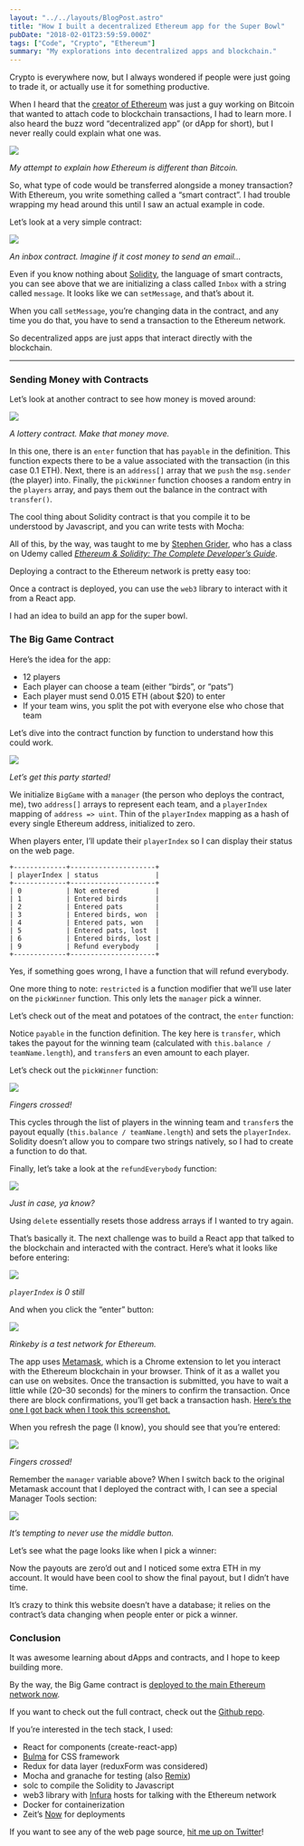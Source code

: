 ```yaml
---
layout: "../../layouts/BlogPost.astro"
title: "How I built a decentralized Ethereum app for the Super Bowl"
pubDate: "2018-02-01T23:59:59.000Z"
tags: ["Code", "Crypto", "Ethereum"]
summary: "My explorations into decentralized apps and blockchain."
---
```


Crypto is everywhere now, but I always wondered if people were just going to trade it, or actually use it for something productive.

When I heard that the [creator of Ethereum](https://en.wikipedia.org/wiki/Vitalik_Buterin#Ethereum) was just a guy working on Bitcoin that wanted to attach code to blockchain transactions, I had to learn more. I also heard the buzz word “decentralized app” (or dApp for short), but I never really could explain what one was.

![](../../src/images/blog/2018-02-02-wager/1_bjqVoNNBmPesfC344ZvluQ.png)

_My attempt to explain how Ethereum is different than Bitcoin._

So, what type of code would be transferred alongside a money transaction? With Ethereum, you write something called a “smart contract”. I had trouble wrapping my head around this until I saw an actual example in code.

Let’s look at a very simple contract:

![](../../src/images/blog/2018-02-02-wager/1_sJFFaHBLJhVmB_21WUDpvg.png)

_An inbox contract. Imagine if it cost money to send an email…_

Even if you know nothing about [Solidity](http://solidity.readthedocs.io/en/develop/), the language of smart contracts, you can see above that we are initializing a class called `Inbox` with a string called `message`. It looks like we can `setMessage`, and that’s about it.

When you call `setMessage`, you’re changing data in the contract, and any time you do that, you have to send a transaction to the Ethereum network.

So decentralized apps are just apps that interact directly with the blockchain.

---

### Sending Money with Contracts

Let’s look at another contract to see how money is moved around:

![](../../src/images/blog/2018-02-02-wager/1_8u1TrUM7iZzKKMhKJWtKxw.png)

_A lottery contract. Make that money move._

In this one, there is an `enter` function that has `payable` in the definition. This function expects there to be a value associated with the transaction (in this case 0.1 ETH). Next, there is an `address[]` array that we `push` the `msg.sender` (the player) into. Finally, the `pickWinner` function chooses a random entry in the `players` array, and pays them out the balance in the contract with `transfer()`.

The cool thing about Solidity contract is that you compile it to be understood by Javascript, and you can write tests with Mocha:

All of this, by the way, was taught to me by [Stephen Grider](https://github.com/stephengrider), who has a class on Udemy called [_Ethereum & Solidity: The Complete Developer’s Guide_](https://www.udemy.com/ethereum-and-solidity-the-complete-developers-guide).

Deploying a contract to the Ethereum network is pretty easy too:

Once a contract is deployed, you can use the `web3` library to interact with it from a React app.

I had an idea to build an app for the super bowl.

### The Big Game Contract

Here’s the idea for the app:

- 12 players
- Each player can choose a team (either “birds”, or “pats”)
- Each player must send 0.015 ETH (about $20) to enter
- If your team wins, you split the pot with everyone else who chose that team

Let’s dive into the contract function by function to understand how this could work.

![](../../src/images/blog/2018-02-02-wager/1_rhJkykZTQGFiT3d7nIOrug.png)

_Let’s get this party started!_

We initialize `BigGame` with a `manager` (the person who deploys the contract, me), two `address[]` arrays to represent each team, and a `playerIndex` mapping of `address => uint`. Thin of the `playerIndex` mapping as a hash of every single Ethereum address, initialized to zero.

When players enter, I’ll update their `playerIndex` so I can display their status on the web page.

```
+-------------+---------------------+
| playerIndex | status              |
+-------------+---------------------+
| 0           | Not entered         |
| 1           | Entered birds       |
| 2           | Entered pats        |
| 3           | Entered birds, won  |
| 4           | Entered pats, won   |
| 5           | Entered pats, lost  |
| 6           | Entered birds, lost |
| 9           | Refund everybody    |
+-------------+---------------------+
```

Yes, if something goes wrong, I have a function that will refund everybody.

One more thing to note: `restricted` is a function modifier that we’ll use later on the `pickWinner` function. This only lets the `manager` pick a winner.

Let’s check out of the meat and potatoes of the contract, the `enter` function:

Notice `payable` in the function definition. The key here is `transfer`, which takes the payout for the winning team (calculated with `this.balance / teamName.length`), and `transfer`s an even amount to each player.

Let’s check out the `pickWinner` function:

![](../../src/images/blog/2018-02-02-wager/1_rdn0NxMU0_Z7zmzbNov08w.png)

_Fingers crossed!_

This cycles through the list of players in the winning team and `transfer`s the payout equally (`this.balance / teamName.length`) and sets the `playerIndex`. Solidity doesn’t allow you to compare two strings natively, so I had to create a function to do that.

Finally, let’s take a look at the `refundEverybody` function:

![](../../src/images/blog/2018-02-02-wager/1_0CUVaaiQAtIrlelyanECyA.png)

_Just in case, ya know?_

Using `delete` essentially resets those address arrays if I wanted to try again.

That’s basically it. The next challenge was to build a React app that talked to the blockchain and interacted with the contract. Here’s what it looks like before entering:

![](../../src/images/blog/2018-02-02-wager/1_mVkl257rEAPq8VsuWufTXQ.png)

_`playerIndex` is 0 still_

And when you click the “enter” button:

![](../../src/images/blog/2018-02-02-wager/1_DCWBhxraFqVwpAN2CIIsYg.png)

_Rinkeby is a test network for Ethereum._

The app uses [Metamask](https://metamask.io/), which is a Chrome extension to let you interact with the Ethereum blockchain in your browser. Think of it as a wallet you can use on websites. Once the transaction is submitted, you have to wait a little while (20–30 seconds) for the miners to confirm the transaction. Once there are block confirmations, you’ll get back a transaction hash. [Here’s the one I got back when I took this screenshot.](https://rinkeby.etherscan.io/tx/0xde5433b50ba9c2dfa5f2aa0dd01ea46c38944dc6f8e266c265784c324fb6c495)

When you refresh the page (I know), you should see that you’re entered:

![](../../src/images/blog/2018-02-02-wager/1_L3HnfMgIDvLFPRtPCiz1xQ.png)

_Fingers crossed!_

Remember the `manager` variable above? When I switch back to the original Metamask account that I deployed the contract with, I can see a special Manager Tools section:

![](../../src/images/blog/2018-02-02-wager/1_8R0sja8umxFaOx2-kzPnsA.png)

_It’s tempting to never use the middle button._

Let’s see what the page looks like when I pick a winner:

Now the payouts are zero’d out and I noticed some extra ETH in my account. It would have been cool to show the final payout, but I didn’t have time.

It’s crazy to think this website doesn’t have a database; it relies on the contract’s data changing when people enter or pick a winner.

### Conclusion

It was awesome learning about dApps and contracts, and I hope to keep building more.

By the way, the Big Game contract is [deployed to the main Ethereum network now](https://etherscan.io/address/0xf70Ee4bBD117eeb37983A73Eb383B4190E33ed26).

If you want to check out the full contract, check out the [Github repo](https://github.com/wagerlife/contracts).

If you’re interested in the tech stack, I used:

- React for components (create-react-app)
- [Bulma](http://bulma.io) for CSS framework
- Redux for data layer (reduxForm was considered)
- Mocha and granache for testing (also [Remix](http://remix.ethereum.org))
- solc to compile the Solidity to Javascript
- web3 library with [Infura](http://infura.io) hosts for talking with the Ethereum network
- Docker for containerization
- Zeit’s [Now](https://zeit.co/now) for deployments

If you want to see any of the web page source, [hit me up on Twitter](http://twitter.com/mager)!
